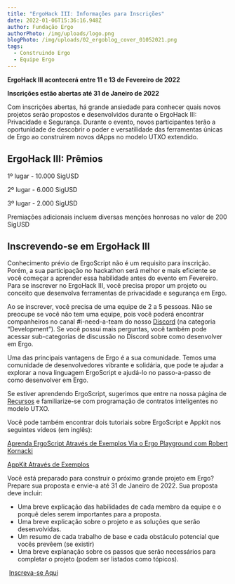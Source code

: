 ```yaml
---
title: "ErgoHack III: Informações para Inscrições"
date: 2022-01-06T15:36:16.948Z
author: Fundação Ergo
authorPhoto: /img/uploads/logo.png
blogPhoto: /img/uploads/02_ergoblog_cover_01052021.png
tags:
  - Construindo Ergo
  - Equipe Ergo
---
```

<!--StartFragment-->

**ErgoHack III acontecerá entre 11 e 13 de Fevereiro de 2022**

**Inscrições estão abertas até 31 de Janeiro de 2022**



Com inscrições abertas, há grande ansiedade para conhecer quais novos projetos serão propostos e desenvolvidos durante o ErgoHack III: Privacidade e Segurança. Durante o evento, novos participantes terão a oportunidade de descobrir o poder e versatilidade das ferramentas únicas de Ergo ao construirem novos dApps no modelo UTXO extendido.



## ErgoHack III: Prêmios



1º lugar - 10.000 SigUSD

2º lugar - 6.000 SigUSD

3º lugar - 2.000 SigUSD 

Premiações adicionais incluem diversas menções honrosas no valor de 200 SigUSD



## Inscrevendo-se em ErgoHack III



Conhecimento prévio de ErgoScript não é um requisito para inscrição. Porém, a sua participação no hackathon será melhor e mais eficiente se você começar a aprender essa habilidade antes do evento em Fevereiro. Para se inscrever no ErgoHack III, você precisa propor um projeto ou conceito que desenvolva ferramentas de privacidade e segurança em Ergo.



Ao se inscrever, você precisa de uma equipe de 2 a 5 pessoas. Não se preocupe se você não tem uma equipe, pois você poderá encontrar companheiros no canal #i-need-a-team do nosso [Discord](https://discord.gg/EqZDrtzm) (na categoria “Development”). Se você possui mais perguntas, você também pode acessar sub-categorias de discussão no Discord sobre como desenvolver em Ergo.



Uma das principais vantagens de Ergo é a sua comunidade. Temos uma comunidade de desenvolvedores vibrante e solidária, que pode te ajudar a explorar a nova linguagem ErgoScript e ajudá-lo no passo-a-passo de como desenvolver em Ergo. 



Se estiver aprendendo ErgoScript, sugerimos que entre na nossa página de [Recursos](https://ergohack.io/resources/) e familiarize-se com programação de contratos inteligentes no modelo UTXO. 



Você pode também encontrar dois tutoriais sobre ErgoScript e Appkit nos seguintes vídeos (em inglês):



[Aprenda ErgoScript Através de Exemplos Via o Ergo Playground com Robert Kornacki](https://www.youtube.com/watch?v=8l2v1asHgyA&t=648s)

[AppKit Através de Exemplos](https://www.youtube.com/watch?v=Md5s-XV6-Hs&t=61s)



Você está preparado para construir o próximo grande projeto em Ergo? Prepare sua proposta e envie-a até 31 de Janeiro de 2022. Sua proposta deve incluir:



* Uma breve explicação das habilidades de cada membro da equipe e o porquê deles serem importantes para a proposta.
* Uma breve explicação sobre o projeto e as soluções que serão desenvolvidas.
* Um resumo de cada trabalho de base e cada obstáculo potencial que vocês prevêem (se existir)
* Uma breve explanação sobre os passos que serão necessários para completar o projeto (podem ser listados como tópicos).



 [Inscreva-se Aqui](https://q9fwzopidh8.typeform.com/to/oVAR4zvy?typeform-source=ergoplatform.org)



<!--EndFragment-->